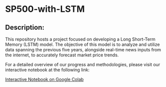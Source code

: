 # SP500-with-LSTM

## Description:
This repository hosts a project focused on developing a Long Short-Term Memory (LSTM) model. The objective of this model is to analyze and utilize data spanning the previous five years, alongside real-time news inputs from the internet, to accurately forecast market price trends.

For a detailed overview of our progress and methodologies, please visit our interactive notebook at the following link:

[Interactive Notebook on Google Colab](https://colab.research.google.com/drive/1aqAXUju_9gpwY0ZLwhkF0zGy0bDOs6Rg?usp=sharing)
